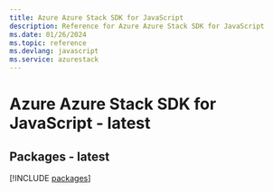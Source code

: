 ```yaml
---
title: Azure Azure Stack SDK for JavaScript
description: Reference for Azure Azure Stack SDK for JavaScript
ms.date: 01/26/2024
ms.topic: reference
ms.devlang: javascript
ms.service: azurestack
---
```

# Azure Azure Stack SDK for JavaScript - latest
## Packages - latest
[!INCLUDE [packages](azure-stack-index.md)]